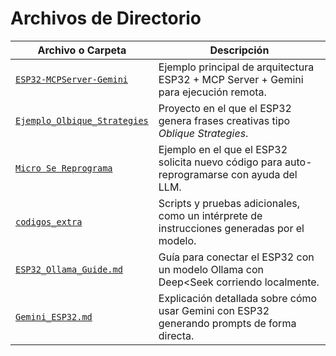 # Archivos de Directorio

| Archivo o Carpeta                              | Descripción                                                                 |
|------------------------------------------------|-----------------------------------------------------------------------------|
| [`ESP32-MCPServer-Gemini`](https://github.com/Universidad-Cenfotec/ExpoCenfo/tree/main/Ejemplos_LLM_ESP32/ESP32-MCPServer-Gemini) | Ejemplo principal de arquitectura ESP32 + MCP Server + Gemini para ejecución remota. |
| [`Ejemplo_Olbique_Strategies`](https://github.com/Universidad-Cenfotec/ExpoCenfo/tree/main/Ejemplos_LLM_ESP32/Ejemplo_Olbique_Strategies) | Proyecto en el que el ESP32 genera frases creativas tipo *Oblique Strategies*. |
| [`Micro Se Reprograma`](https://github.com/Universidad-Cenfotec/ExpoCenfo/tree/main/Ejemplos_LLM_ESP32/Micro%20Se%20Reprograma) | Ejemplo en el que el ESP32 solicita nuevo código para auto-reprogramarse con ayuda del LLM. |
| [`codigos_extra`](https://github.com/Universidad-Cenfotec/ExpoCenfo/tree/main/Ejemplos_LLM_ESP32/codigos_extra) | Scripts y pruebas adicionales, como un intérprete de instrucciones generadas por el modelo. |
| [`ESP32_Ollama_Guide.md`](https://github.com/Universidad-Cenfotec/ExpoCenfo/blob/main/Ejemplos_LLM_ESP32/ESP32_Ollama_Guide.md) | Guía para conectar el ESP32 con un modelo Ollama con Deep<Seek corriendo localmente. |
| [`Gemini_ESP32.md`](https://github.com/Universidad-Cenfotec/ExpoCenfo/blob/main/Ejemplos_LLM_ESP32/Gemini_ESP32.md) | Explicación detallada sobre cómo usar Gemini con ESP32 generando prompts de forma directa. |
